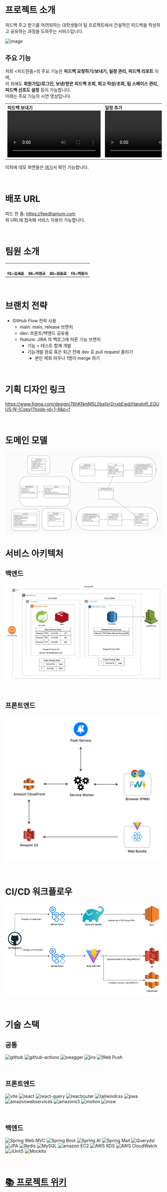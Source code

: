 # 프로젝트 소개
피드백 주고 받기를 어려워하는 대학생들이 팀 프로젝트에서 건설적인 피드백을 작성하고 공유하는 과정을 도와주는 서비스입니다.

![image](https://github.com/user-attachments/assets/cca47e96-12f7-4c30-88ec-a1a07b2eea21)

## 주요 기능
저희 <피드한줌>의 주요 기능은 **피드백 요청하기/보내기, 일정 관리, 피드백 리포트** 이며, <br>
이 외에도 **회원가입/로그인, 보낸/받은 피드백 조회, 회고 작성/조회, 팀 스페이스 관리, 피드백 선호도 설정** 등이 가능합니다. <br>
아래는 주요 기능의 시연 영상입니다.

<table>
<tr>
<td><b>피드백 보내기</b><br><video src="https://github.com/user-attachments/assets/993102a0-bad2-40e1-9e85-b79e5b4b12d8" ></video>
<td><b>일정 추가</b><br><video src="https://github.com/user-attachments/assets/ec202737-1815-41c5-aba3-3688374c839e" ></video>
<td><b>피드백 리포트를 포함한 마이페이지 기능</b><br><video src="https://github.com/user-attachments/assets/42de714d-d610-44b3-a638-8e718f611981" ></video>
</table>

이외에 데모 화면들은 [여기](https://github.com/softeer5th/Team5-EQUUS-N/wiki/%EB%8D%B0%EB%AA%A8-%ED%99%94%EB%A9%B4)서 확인 가능합니다.

<br>


# 배포 URL
피드 한 줌: https://feedhanjum.com <br>
위 URL에 접속해 서비스 이용이 가능합니다.

<br>

# 팀원 소개

<table>
<tr>
<td align="center"><a href="https://github.com/lsj1137"><img src="https://avatars.githubusercontent.com/u/57708892?v=44" width="100px;" alt=""/><br /><sub><b>FE-임세준</b></sub></a><br />
<td align="center"><a href="https://github.com/vvsos1"><img src="https://avatars.githubusercontent.com/u/26290830?v=4" width="100px;" alt=""/><br /><sub><b>BE-박명규</b></sub></a><br />
<td align="center"><a href="https://github.com/GoGradually"><img src="https://avatars.githubusercontent.com/u/62929862?v=4" width="100px;" alt=""/><br /><sub><b>BE-한준호</b></sub></a><br />
<td align="center"><a href="https://github.com/hammsik"><img src="https://avatars.githubusercontent.com/u/116339092?v=4" width="100px;" alt=""/><br /><sub><b>FE-백현식</b></sub></a><br />
</table>

<br>

# 브랜치 전략

- GitHub Flow 전략 사용
    - main: main, release 브랜치
    - dev: 프론트/백엔드 공유용
    - feature: JIRA 의 백로그에 따른 기능 브랜치
        - 기능 + 테스트 함께 개발
        - 기능개발 완료 혹은 퇴근 전에 dev 로 pull request 올리기
            - 본인 제외 아무나 1명이 merge 하기

<br>

# 기획 디자인 링크

https://www.figma.com/design/76hKNmM5L0ba1xrDnxbEwd/Handoff_EQUUS-N-(Copy)?node-id=1-6&p=f

<br>

# 도메인 모델
![도메인 모델](./docs/domain_model.png)

# 서비스 아키텍처

## 백엔드
![backend_architecture.png](docs/backend_architecture.png)

<br>

## 프론트엔드
![img.png](docs/frontend_architecture.png)

<br>

# CI/CD 워크플로우
![img.png](docs/ci_cd_workflow.png)

<br>

# 기술 스택
## 공통

![github](https://img.shields.io/badge/github-181717?style=for-the-badge&logo=github&logoColor=white)
![github-actions](https://img.shields.io/badge/github%20actions-2088FF?style=for-the-badge&logo=github-actions&logoColor=white)
![swagger](https://img.shields.io/badge/swagger-85EA2D?style=for-the-badge&logo=swagger&logoColor=black)
![jira](https://img.shields.io/badge/jira-0052CC?style=for-the-badge&logo=jira&logoColor=white)
![Web Push](https://img.shields.io/badge/Web%20Push-000000?style=for-the-badge)

<br>

## 프론트엔드
![vite](https://img.shields.io/badge/vite-646CFF?style=for-the-badge&logo=vite&logoColor=yellow)
![react](https://img.shields.io/badge/react-61DAFB?style=for-the-badge&logo=react&logoColor=black)
![react-query](https://img.shields.io/badge/reactquery-FF4154?style=for-the-badge&logo=reactquery&logoColor=white)
![reactrouter](https://img.shields.io/badge/reactrouter-CA4245?style=for-the-badge&logo=reactrouter&logoColor=white)
![tailwindcss](https://img.shields.io/badge/tailwindcss-06B6D4?style=for-the-badge&logo=tailwindcss&logoColor=white)
![pwa](https://img.shields.io/badge/pwa-5A0FC8?style=for-the-badge&logo=pwa&logoColor=white)
![amazonwebservices](https://img.shields.io/badge/cloudfront-232F3E?style=for-the-badge&logo=amazonwebservices&logoColor=orange)
![amazons3](https://img.shields.io/badge/amazons3-569A31?style=for-the-badge&logo=amazons3&logoColor=white)
![motion](https://img.shields.io/badge/motion-0055FF?style=for-the-badge&logo=framer&logoColor=white)
![msw](https://img.shields.io/badge/mockserviceworker-FF6A33?style=for-the-badge&logo=mockserviceworker&logoColor=white)


<br>


## 백엔드
![Spring Web MVC](https://img.shields.io/badge/Spring%20Web%20MVC-%236DB33F?style=for-the-badge&logo=spring&logoColor=white)
![Spring Boot](https://img.shields.io/badge/Spring%20Boot-%236DB33F?style=for-the-badge&logo=springboot&logoColor=white)
![Spring AI](https://img.shields.io/badge/Spring%20AI-%236DB33F?style=for-the-badge&logo=spring&logoColor=white)
![Spring Mail](https://img.shields.io/badge/Spring%20Mail-%236DB33F?style=for-the-badge&logo=spring&logoColor=white)
![Querydsl](https://img.shields.io/badge/Querydsl-009688?style=for-the-badge)
![JPA](https://img.shields.io/badge/JPA-5C5C5C?style=for-the-badge&logo=hibernate&logoColor=white)
![Redis](https://img.shields.io/badge/Redis-%23DC382D?style=for-the-badge&logo=redis&logoColor=white)
![MySQL](https://img.shields.io/badge/MySQL-%234479A1?style=for-the-badge&logo=mysql&logoColor=white)
![amazon EC2](https://img.shields.io/badge/EC2-%23FF9900?style=for-the-badge&logo=amazon-ec2&logoColor=white)
![AWS RDS](https://img.shields.io/badge/RDS-%23FF9900?style=for-the-badge&logo=amazon-rds&logoColor=white)
![AWS CloudWatch](https://img.shields.io/badge/CloudWatch-%23FF9900?style=for-the-badge&logo=amazon-cloudwatch&logoColor=white)
![JUnit5](https://img.shields.io/badge/JUnit5-25A162?style=for-the-badge&logo=junit5)
![Mockito](https://img.shields.io/badge/mockito-25A162?style=for-the-badge&logo=mocha)

<br>

# [📚 프로젝트 위키](https://github.com/softeer5th/Team5-EQUUS-N/wiki)
